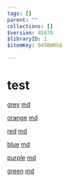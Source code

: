 ```yaml
---
tags: []
parent: ""
collections: []
$version: 45078
$libraryID: 1
$itemKey: 945BWRG6

---
```

# test

<a href="./grey-2YWD9V3K.md" rel="noopener noreferrer nofollow" zhref="zotero://note/u/2YWD9V3K/" ztype="znotelink" class="internal-link">grey</a> [md](/wiki/zotero/grey-2YWD9V3K)

<a href="./orange-U2G9PTIU.md" rel="noopener noreferrer nofollow" zhref="zotero://note/u/U2G9PTIU/" ztype="znotelink" class="internal-link">orange</a> [md](/wiki/zotero/orange-U2G9PTIU)

<a href="./red-54XSMMNE.md" rel="noopener noreferrer nofollow" zhref="zotero://note/u/54XSMMNE/" ztype="znotelink" class="internal-link">red</a> [md](/wiki/zotero/red-54XSMMNE)

<a href="./blue-YRKGJHU8.md" rel="noopener noreferrer nofollow" zhref="zotero://note/u/YRKGJHU8/" ztype="znotelink" class="internal-link">blue</a> [md](/wiki/zotero/blue-YRKGJHU8)

<a href="./purple-HH2J9MYL.md" rel="noopener noreferrer nofollow" zhref="zotero://note/u/HH2J9MYL/" ztype="znotelink" class="internal-link">purple</a> [md](/wiki/zotero/purple-HH2J9MYL)

<a href="./green-DD25XCNV.md" rel="noopener noreferrer nofollow" zhref="zotero://note/u/DD25XCNV/" ztype="znotelink" class="internal-link">green</a> [md](/wiki/zotero/green-DD25XCNV)
